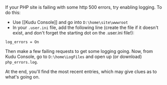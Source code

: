 If your PHP site is failing with some http 500 errors, try enabling logging. To do this:
- Use [[Kudu Console]] and go into `D:\home\site\wwwroot`
- In your `.user.ini` file, add  the following line (create the file if it doesn't exist, and don't forget the starting dot on the .user.ini file!):

```
log_errors = On
```

Then make a few failing requests to get some logging going. Now, from Kudu Console, go to `D:\home\LogFiles` and open up (or download) `php_errors.log`.

At the end, you'll find the most recent entries, which may give clues as to what's going on.